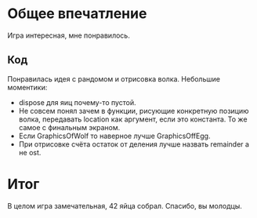 # Общее впечатление
Игра интересная, мне понравилось.
## Код
Понравилась идея с рандомом и отрисовка волка.
Небольшие моментики:
- dispose для яиц почему-то пустой.
- Не совсем понял зачем в функции, рисующие конкретную позицию волка, передавать location как аргумент, если это константа. То же самое с финальным экраном.
- Если GraphicsOfWolf то наверное лучше GraphicsOffEgg.
- При отрисовке счёта остаток от деления лучше назвать remainder а не ost.
# Итог
В целом игра замечательная, 42 яйца собрал.
Спасибо, вы молодцы.